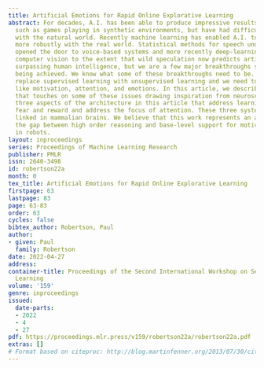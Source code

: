```yaml
---
title: Artificial Emotions for Rapid Online Explorative Learning
abstract: For decades, A.I. has been able to produce impressive results on hard problems,
  such as games playing in synthetic environments, but have had difficulty in interfacing
  with the natural world. Recently machine learning has enabled A.I. to interface
  more robustly with the real world. Statistical methods for speech understanding
  opened the door to voice-based systems and more recently deep-learning has revolutionized
  computer vision to the extent that wild speculation now predicts artificial superintelligence
  surpassing human intelligence, but we are a few major breakthroughs short of that
  being achieved. We know what some of these breakthroughs need to be. We need to
  replace supervised learning with unsupervised learning and we need to take on topics
  like motivation, attention, and emotions. In this article, we describe an architecture
  that touches on some of these issues drawing inspiration from neuroscience. We describe
  three aspects of the architecture in this article that address learning through
  fear and reward and address the focus of attention. These three systems are intimately
  linked in mammalian brains. We believe that this work represents an attempt to bridge
  the gap between high order reasoning and base-level support for motivation and learning
  in robots.
layout: inproceedings
series: Proceedings of Machine Learning Research
publisher: PMLR
issn: 2640-3498
id: robertson22a
month: 0
tex_title: Artificial Emotions for Rapid Online Explorative Learning
firstpage: 63
lastpage: 83
page: 63-83
order: 63
cycles: false
bibtex_author: Robertson, Paul
author:
- given: Paul
  family: Robertson
date: 2022-04-27
address:
container-title: Proceedings of the Second International Workshop on Self-Supervised
  Learning
volume: '159'
genre: inproceedings
issued:
  date-parts:
  - 2022
  - 4
  - 27
pdf: https://proceedings.mlr.press/v159/robertson22a/robertson22a.pdf
extras: []
# Format based on citeproc: http://blog.martinfenner.org/2013/07/30/citeproc-yaml-for-bibliographies/
---
```

